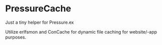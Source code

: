 # PressureCache

Just a tiny helper for Pressure.ex

Utilize erlfsmon and ConCache for dynamic file caching for website/-app purposes.
